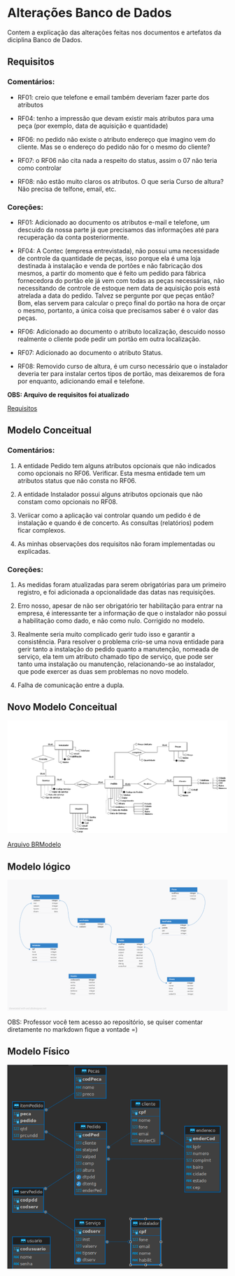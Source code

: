 # Alterações Banco de Dados

Contem a explicação das alterações feitas nos documentos e artefatos da diciplina Banco de Dados.


## Requisitos

### Comentários:

- RF01: creio que telefone e email também deveriam fazer parte dos atributos

- RF04: tenho a impressão que devam existir mais atributos para uma peça (por exemplo, data de aquisição e quantidade)

- RF06: no pedido não existe o atributo endereço que imagino vem do cliente. Mas se o endereço do pedido não for o mesmo do cliente?

- RF07: o RF06 não cita nada a respeito do status, assim o 07 não teria como controlar

- RF08: não estão muito claros os atributos. O que seria  Curso de altura? Não precisa de telfone, email, etc.

### Coreções:

 - RF01: Adicionado ao documento os atributos e-mail e telefone, um descuido da nossa parte já que precisamos das informações até para recuperação da conta posteriormente.
 
- RF04: A Contec (empresa entrevistada), não possui uma necessidade de  controle  da quantidade de peças, isso porque ela é uma loja destinada à   instalação e venda de portões e não fabricação dos mesmos, a partir do momento que é feito um pedido para fábrica fornecedora do portão ele já vem com todas as peças necessárias, não necessitando de controle de estoque nem data de aquisição pois está atrelada a data do pedido.
 Talvez se pergunte por que peças então? Bom, elas servem para calcular o preço final do portão na hora de orçar o mesmo, portanto, a única coisa que precisamos saber é o valor das peças.
 

- RF06: Adicionado ao documento o atributo localização, descuido nosso realmente o cliente pode pedir um portão em outra localização.

- RF07: Adicionado ao documento o atributo Status.

- RF08: Removido curso de altura, é um curso necessário que o instalador deveria ter para instalar certos tipos de portão, mas deixaremos de fora por enquanto, adicionando email e telefone.

**OBS: Arquivo de requisitos foi atualizado**

[Requisitos](../Requisitos_Usuário.pdf)

## Modelo Conceitual

### Comentários:

1) A entidade Pedido tem alguns atributos opcionais que não indicados como opcionais no RF06. Verificar. Esta mesma entidade tem um atributos status que não consta no RF06.

2) A entidade Instalador possui alguns atributos opcionais que não constam como opcionais no RF08.

3) Veriicar como a aplicação vai controlar quando um pedido é de instalação e quando é de concerto. As consultas (relatórios) podem ficar complexos.

4) As minhas observações dos requisitos não foram implementadas ou explicadas.

### Coreções:

1) As medidas foram atualizadas para serem obrigatórias para um primeiro registro, e foi adicionada a opcionalidade das datas nas requisições.

2) Erro nosso, apesar de não ser obrigatório ter habilitação para entrar na empresa, é interessante ter a informação de que o instalador não possui a habilitação como dado, e não como nulo. Corrigido no modelo.

3) Realmente seria muito complicado gerir tudo isso e garantir a consistência. Para resolver o problema crio-se uma nova entidade para gerir tanto a instalação do pedido quanto a manutenção, nomeada de serviço, ela tem um atributo chamado tipo de serviço, que pode ser tanto uma instalação ou manutenção, relacionando-se ao instalador, que pode exercer as duas sem problemas no novo modelo.

4) Falha de comunicação entre a dupla.

Novo Modelo Conceitual
---

![Imagem do novo modelo Conceitual](./Modelo_Conceitual.png)

[Arquivo BRModelo](./Modelo_Conceitual.brM3)

## Modelo lógico

![Modelo lógico](./Modelo_logico.png)

OBS: Professor você tem acesso ao repositório, se quiser comentar diretamente no markdown fique a vontade =)

## Modelo Físico

![Modelo Físico](./ModeloFisico.png)